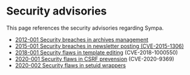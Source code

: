 Security advisories
===================

This page references the security advisories regarding Sympa.

  - [2012-001 Security breaches in archives management](2012-001.md)
  - [2015-001 Security breaches in newsletter posting (CVE-2015-1306)](2015-001.md)
  - [2018-001 Security flaws in template editing](2018-001.md) (CVE-2018-1000550)
  - [2020-001 Security flaws in CSRF prevension](2020-001.md) (CVE-2020-9369)
  - [2020-002 Security flaws in setuid wrappers](2020-002.md)
